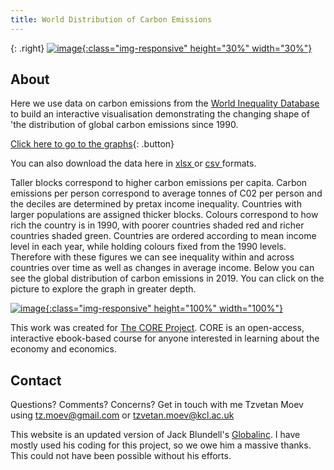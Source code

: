```yaml
---
title: World Distribution of Carbon Emissions
---
```



{: .right}
[![image](/img/core-logo-red.png){:class="img-responsive" height="30%" width="30%"}](http://www.core-econ.org/)

## About

Here we use data on carbon emissions from the [World Inequality Database](https://wid.world//) to build an interactive visualisation demonstrating the changing shape of 'the distribution of global carbon emissions since 1990. 

[Click here to go to the graphs](html/fig_1990.html){: .button}

You can also download the data here in <a href="https://raw.githubusercontent.com/tzvetanmoev/WIDcarbon/master/wid_car_footprint_usd19_wide.xls" download ="download"> xlsx </a> or <a href="https://raw.githubusercontent.com/tzvetanmoev/WIDcarbon/master/wid_car_footprint_usd19_wide.csv" download ="download"> csv </a> formats.
 
Taller blocks correspond to higher carbon emissions per capita. Carbon emissions per person correspond to average tonnes of C02 per person and the deciles are determined by pretax income inequality.  Countries with larger populations are assigned thicker blocks. Colours correspond to how rich the country is in 1990, with poorer countries shaded red and richer countries shaded green. Countries are ordered according to mean income level in each year, while holding colours fixed from the 1990 levels. Therefore with these figures we can see inequality within and across countries over time as well as changes in average income. Below you can see the global distribution of carbon emissions in 2019. You can click on the picture to explore the graph in greater depth.

[![image](/img/fig_2019.png){:class="img-responsive" height="100%" width="100%"}](html/fig_2019.html)

This work was created for [The CORE Project](http://www.core-econ.org/). CORE is an open-access, interactive ebook-based course for anyone interested in learning about the economy and economics.

## Contact

Questions? Comments? Concerns? Get in touch with me Tzvetan Moev using tz.moev@gmail.com or tzvetan.moev@kcl.ac.uk

This website is an updated version of Jack Blundell's <a href="https://jackblun.github.io/Globalinc/">Globalinc</a>. I have mostly used his coding for this project, so we owe him a massive thanks. This could not have been possible without his efforts. 




